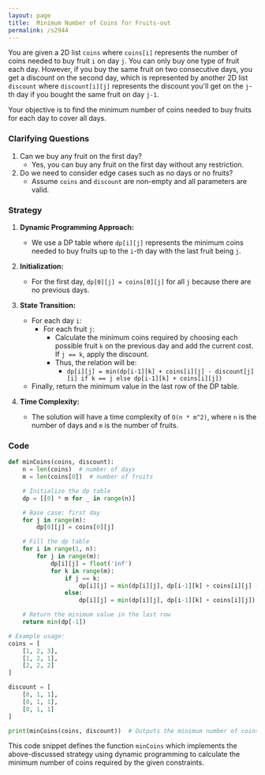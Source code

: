 ```yaml
---
layout: page
title:  Minimum Number of Coins for Fruits-out
permalink: /s2944
---
```


You are given a 2D list `coins` where `coins[i]` represents the number of coins needed to buy fruit `i` on day `j`. You can only buy one type of fruit each day. However, if you buy the same fruit on two consecutive days, you get a discount on the second day, which is represented by another 2D list `discount` where `discount[i][j]` represents the discount you'll get on the `j`-th day if you bought the same fruit on day `j-1`.

Your objective is to find the minimum number of coins needed to buy fruits for each day to cover all days.

### Clarifying Questions
1. Can we buy any fruit on the first day?
   - Yes, you can buy any fruit on the first day without any restriction.
2. Do we need to consider edge cases such as no days or no fruits?
   - Assume `coins` and `discount` are non-empty and all parameters are valid.

### Strategy

1. **Dynamic Programming Approach:**
   - We use a DP table where `dp[i][j]` represents the minimum coins needed to buy fruits up to the `i`-th day with the last fruit being `j`.

2. **Initialization:**
   - For the first day, `dp[0][j] = coins[0][j]` for all `j` because there are no previous days.

3. **State Transition:**
   - For each day `i`:
     - For each fruit `j`:
       - Calculate the minimum coins required by choosing each possible fruit `k` on the previous day and add the current cost. If `j == k`, apply the discount.
       - Thus, the relation will be:
         - `dp[i][j] = min(dp[i-1][k] + coins[i][j] - discount[j][i] if k == j else dp[i-1][k] + coins[i][j])`
   - Finally, return the minimum value in the last row of the DP table.

4. **Time Complexity:**
   - The solution will have a time complexity of `O(n * m^2)`, where `n` is the number of days and `m` is the number of fruits.

### Code

```python
def minCoins(coins, discount):
    n = len(coins)  # number of days
    m = len(coins[0])  # number of fruits

    # Initialize the dp table
    dp = [[0] * m for _ in range(n)]

    # Base case: first day
    for j in range(m):
        dp[0][j] = coins[0][j]

    # Fill the dp table
    for i in range(1, n):
        for j in range(m):
            dp[i][j] = float('inf')
            for k in range(m):
                if j == k:
                    dp[i][j] = min(dp[i][j], dp[i-1][k] + coins[i][j] - discount[j][i])
                else:
                    dp[i][j] = min(dp[i][j], dp[i-1][k] + coins[i][j])

    # Return the minimum value in the last row
    return min(dp[-1])

# Example usage:
coins = [
    [1, 2, 3],
    [1, 2, 1],
    [2, 2, 2]
]

discount = [
    [0, 1, 1],
    [0, 1, 1],
    [0, 1, 1]
]

print(minCoins(coins, discount))  # Outputs the minimum number of coins needed
```

This code snippet defines the function `minCoins` which implements the above-discussed strategy using dynamic programming to calculate the minimum number of coins required by the given constraints.